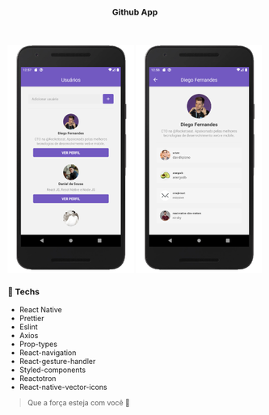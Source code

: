<h3 align="center">Github App</h3><br/>

<h3 align="center"><img src="https://github.com/Daniels887/GithubApp-mobile/blob/master/Telas/Main.png" alt="Main" width="250" height="450" /> <img src="https://github.com/Daniels887/GithubApp-mobile/blob/master/Telas/User.png" alt="User" width="250" height="450" /><h3>
    
### :hammer: Techs

* React Native
* Prettier
* Eslint
* Axios
* Prop-types
* React-navigation
* React-gesture-handler
* Styled-components
* Reactotron
* React-native-vector-icons

> Que a força esteja com você :muscle:
